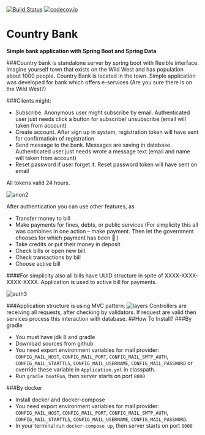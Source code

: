 [![Build Status](https://travis-ci.org/nikitap492/CountryBank.svg?branch=master)](https://travis-ci.org/nikitap492/CountryBank)
[![codecov.io](https://codecov.io/github/nikitap492/CountryBank/coverage.svg?branch=master)](https://travis-ci.org/nikitap492/CountryBank?branch=master)
# Country Bank
**Simple bank application with Spring Boot and Spring Data**

###Country bank is standalone server by spring boot with flexible interface.
Imagine yourself town that exists on the Wild West and has population about 1000 people. Country Bank is located in the town.  Simple application was developed for bank which offers e-services (Are you sure there is on the Wild West?) 

###Clients might:
- Subscribe. Anonymous user might subscribe by email. Authenticated user just needs click a button for subscribe/ unsubscribe (email will taken from account)
- Create account. After sign up in system, registration token will have sent for confirmatioin of registration
- Send message to the bank. Messages are saving in database. Authenticated user just  needs wrote a message text  (email and name will taken from account)
- Reset password if user forget it.  Reset password token will have sent on email

All tokens valid 24 hours.


![anon2](https://cloud.githubusercontent.com/assets/18111582/22162520/13a3254c-df60-11e6-936a-4ac52a765e7f.gif)


After authentication you can use other features, as 
- Transfer money to bill
- Make payments for fines, debts, or public services (For simplicity this all was combines in one action – make payment. Then let the government chooses  for which payment has been   )
- Take credits or put their money in deposit 
- Check bills or open new bill.
- Check transactions by bill
- Choose active bill

####For simplicity also all bills have UUID structure in spite of  XXXX-XXXX-XXXX-XXXX. Application is used to active bill for payments.

![auth3](https://cloud.githubusercontent.com/assets/18111582/22162518/13a12e22-df60-11e6-8852-b1199ce0dd3e.gif)

###Application structure is using MVC pattern:
![layers](https://cloud.githubusercontent.com/assets/18111582/22162519/13a2dc90-df60-11e6-8bc3-b5effc15f4c0.gif)
Controllers are receiving all requests, after checking by validators. If request are valid then services process this interaction with database.
##How To Install?
###By gradle
- You must have jdk 8 and gradle
- Download sources from github
- You need export environment variables for mail provider: `CONFIG_MAIL_HOST`, `CONFIG_MAIL_PORT`, `CONFIG_MAIL_SMTP_AUTH`, `CONFIG_MAIL_STARTTLS`, `CONFIG_MAIL_USERNAME`, `CONFIG_MAIL_PASSWORD` or override these variable in `Application.yml` in classpath.  
- Run `gradle bootRun`, then  server starts on port `8000`

###By docker
- Install docker and docker-compose
- You need export environment variables for mail provider: `CONFIG_MAIL_HOST`, `CONFIG_MAIL_PORT`, `CONFIG_MAIL_SMTP_AUTH`, `CONFIG_MAIL_STARTTLS`, `CONFIG_MAIL_USERNAME`, `CONFIG_MAIL_PASSWORD`.
- In your terminal run `docker-compose up`, then  server starts on port `8000`

